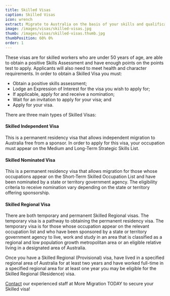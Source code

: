 ```yaml
---
title: Skilled Visas
caption: Skilled Visas
icon: wrench
extract: Migrate to Australia on the basis of your skills and qualifications
image: /images/visas/skilled-visas.jpg
thumb: /images/visas/skilled-visas.thumb.jpg
thumbPosition: 60% 0%
order: 1
---
```

These visas are for skilled workers who are under 50 years of age, are able to obtain a positive Skills Assessment and have enough points on the points test to apply. Applicants will also need to meet health and character requirements.
In order to obtain a Skilled Visa you must:

* Obtain a positive skills assessment;
* Lodge an Expression of Interest for the visa you wish to apply for;
* If applicable, apply for and receive a nomination;
* Wait for an invitation to apply for your visa; and
* Apply for your visa.

There are three main types of Skilled Visas:

#### Skilled Independent Visa

This is a permanent residency visa that allows independent migration to Australia free from a sponsor. In order to apply for this visa, your occupation must appear on the Medium and Long-Term Strategic Skills List.

#### Skilled Nominated Visa

This is a permanent residency visa that allows migration for those whose occupations appear on the Short-Term Skilled Occupation List and have been nominated by a state or territory government agency. The eligibility criteria to receive nomination vary depending on the state or territory offering sponsorship.

#### Skilled Regional Visa

There are both temporary and permanent Skilled Regional visas. The temporary visa is a pathway to obtaining the permanent residency visa. The temporary visa is for those whose occupation appear on the relevant occupation list and who have been sponsored by a state or territory government agency to live, work and study in an area that is classified as a regional and low population growth metropolitan area or an eligible relative living in a designated area of Australia.

Once you have a Skilled Regional (Provisional) visa, have lived in a specified regional area of Australia for at least two years and have worked full-time in a specified regional area for at least one year you may be eligible for the Skilled Regional (Residence) visa.

[Contact](/contact) our experienced staff at More Migration TODAY to secure your Skilled visa!



